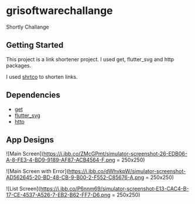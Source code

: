 # grisoftwarechallange

Shortly Challange

## Getting Started

This project is a link shortener project. I used get, flutter_svg and http packages. 

I used [shrtco](https://shrtco.de/docs/) to shorten links.

## Dependencies
- [get](https://pub.dev/packages/get)
- [flutter_svg](https://pub.dev/packages/flutter_svg)
- [http](https://pub.dev/packages/http)


## App Designs

![Main Screen](https://i.ibb.co/ZMcGPmt/simulator-screenshot-26-EDB06-A-8-FE3-4-BD9-9189-AF87-ACB4564-F.png = 250x250)

![Main Screen with Error](https://i.ibb.co/dWhvkpW/simulator-screenshot-AD562645-20-BD-48-CB-9-B00-2-F552-C85676-A.png = 250x250)

![List Screen](https://i.ibb.co/P6nnm69/simulator-screenshot-E13-CAC4-B-17-CE-4537-A526-7-EB2-B62-FF7-D6.png = 250x250)
